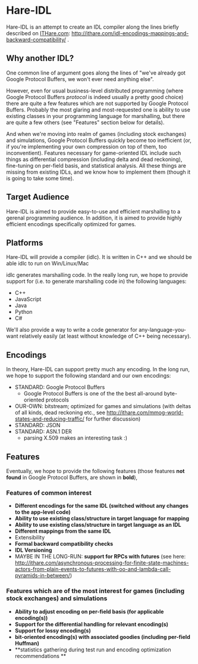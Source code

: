 Hare-IDL
========

Hare-IDL is an attempt to create an IDL compiler along the lines briefly described on [ITHare.com](http://ithare.com/): http://ithare.com/idl-encodings-mappings-and-backward-compatibility/ .

Why another IDL?
----------------

One common line of argument goes along the lines of "we've already got Google Protocol Buffers, we won't ever need anything else". 

However, even for usual business-level distributed programming (where Google Protocol Buffers *protocol* is indeed usually a pretty good choice) there are quite a few features which are not supported by Google Protocol Buffers. Probably the most glaring and most-requested one is ability to use existing classes in your programming language for marshalling, but there are quite a few others (see "Features" section below for details).

And when we're moving into realm of games (including stock exchanges) and simulations, Google Protocol Buffers quickly become too inefficient (or, if you're implementing your own compression on top of them, too inconventient). Features necessary for game-oriented IDL include such things as differential compression (including delta and dead reckoning), fine-tuning on per-field basis, and statistical analysis. All these things are missing from existing IDLs, and we know how to implement them (though it is going to take some time).

Target Audience
---------------

Hare-IDL is aimed to provide easy-to-use and efficient marshalling to a gerenal programming audience. In addition, it is aimed to provide highly efficient encodings specifically optimized for games.

Platforms
---------

Hare-IDL will provide a compiler (idlc). It is written in C++ and we should be able idlc to run on Win/Linux/Mac

idlc generates marshalling code. In the really long run, we hope to provide support for (i.e. to generate marshalling code in) the following languages:

- C++
- JavaScript
- Java
- Python
- C#

We'll also provide a way to write a code generator for any-language-you-want relatively easily (at least without knowledge of C++ being necessary).

Encodings
---------

In theory, Hare-IDL can support pretty much any encoding. In the long run, we hope to support the following standard and our own encodings:

- STANDARD: Google Protocol Buffers
    * Google Protocol Buffers is one of the the best all-around byte-oriented protocols
- OUR-OWN: bitstream; optimized for games and simulations (with deltas of all kinds, dead reckoning etc., see http://ithare.com/mmog-world-states-and-reducing-traffic/ for further discussion)
- STANDARD: JSON
- STANDARD: ASN.1 DER
    * parsing X.509 makes an interesting task :)

Features
--------

Eventually, we hope to provide the following features (those features **not found** in Google Protocol Buffers, are shown in **bold**),

### Features of common interest

-  **Different encodings for the same IDL (switched without any changes to the app-level code)**
-  **Ability to use existing class/structure in target language for mapping**
-  **Ability to use existing class/structure in target language as an IDL**
-  **Different mappings from the same IDL**
-  Extensibility
-  **Formal backward compatibility checks**
-  **IDL Versioning**
-  MAYBE IN THE LONG-RUN: **support for RPCs with futures** (see here: http://ithare.com/asynchronous-processing-for-finite-state-machines-actors-from-plain-events-to-futures-with-oo-and-lambda-call-pyramids-in-between/)

### Features which are of the most interest for games (including stock exchanges) and simulations

-  **Ability to adjust encoding on per-field basis (for applicable encoding(s))**
-  **Support for the differential handling for relevant encoding(s)**
-  **Support for lossy encoding(s)**
-  **bit-oriented encoding(s) with associated goodies (including per-field Huffman)**
-  **statistics gathering during test run and encoding optimization recommendations **
 
